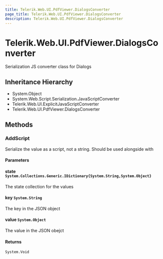```yaml
---
title: Telerik.Web.UI.PdfViewer.DialogsConverter
page_title: Telerik.Web.UI.PdfViewer.DialogsConverter
description: Telerik.Web.UI.PdfViewer.DialogsConverter
---
```


# Telerik.Web.UI.PdfViewer.DialogsConverter

Serialization JS converter class for Dialogs

## Inheritance Hierarchy

* System.Object
* System.Web.Script.Serialization.JavaScriptConverter
* Telerik.Web.UI.ExplicitJavaScriptConverter
* Telerik.Web.UI.PdfViewer.DialogsConverter

## Methods

###  AddScript

Serialize the value as a script, not a string. Should be used alongside with

#### Parameters

#### state `System.Collections.Generic.IDictionary{System.String,System.Object}`

The state collection for the values

#### key `System.String`

The key in the JSON object

#### value `System.Object`

The value in the JSON obejct

#### Returns

`System.Void` 

